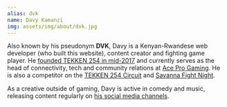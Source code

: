 ```yaml
---
alias: dvk
name: Davy Kamanzi
img: assets/img/about/dvk.jpg
---
```

Also known by his pseudonym <strong>DVK</strong>, Davy is a Kenyan-Rwandese web developer (who built this website), content creator and fighting game player. He [founded TEKKEN 254 in mid-2017](/about.html) and currently serves as the head of connectivity, tech and community relations at [Ace Pro Gaming](https://aceprogaming.co.ke/). He is also a competitor on the <a href="/circuit/profile.html?id=4092983" target="_blank">TEKKEN 254 Circuit</a> and <a href="/fight-night/profile.html?id=4092983" target="_blank">Savanna Fight Night</a>.

As a creative outside of gaming, Davy is active in comedy and music, releasing content regularly on [his social media channels](https://linktr.ee/davykamanzi).